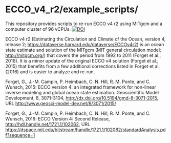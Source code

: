 # ECCO_v4_r2/example_scripts/

This repository provides scripts to re-run ECCO v4 r2 using MITgcm and a computer cluster of 96 vCPUs.
[![DOI](https://zenodo.org/badge/DOI/10.5281/zenodo.255746.svg)](https://doi.org/10.5281/zenodo.255746)

ECCO v4 r2 (Estimating the Circulation and Climate of the Ocean, version 4, release 2; 
https://dataverse.harvard.edu/dataverse/ECCOv4r2) is an ocean state estimate and solution 
of the MITgcm (MIT general circulation model; http://mitgcm.org/) that covers the period 
from 1992 to 2011 (Forget et al., 2016). It is a minor update of the original ECCO v4 
solution (Forget et al., 2015) that benefits from a few additional corrections listed 
in Forget et al. (2016) and is easier to analyze and re-run. 

Forget, G., J.-M. Campin, P. Heimbach, C. N. Hill, R. M. Ponte, and C. Wunsch, 2015: ECCO version 4: an integrated framework for non-linear inverse modeling and global ocean state estimation. Geoscientific Model Development, 8, 3071-3104, http://dx.doi.org/10.5194/gmd-8-3071-2015, URL http://www.geosci-model-dev.net/8/3071/2015/

Forget, G., J.-M. Campin, P. Heimbach, C. N. Hill, R. M. Ponte, and C. Wunsch, 2016: ECCO Version 4: Second Release, http://hdl.handle.net/1721.1/102062, URL https://dspace.mit.edu/bitstream/handle/1721.1/102062/standardAnalysis.pdf?sequence=1

